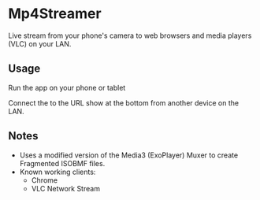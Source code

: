 # Mp4Streamer
Live stream from your phone's camera to web browsers and media players (VLC) on your LAN.

## Usage
Run the app on your phone or tablet

Connect the to the URL show at the bottom from another device on the LAN.

## Notes
- Uses a modified version of the Media3 (ExoPlayer) Muxer to create Fragmented ISOBMF files.  
- Known working clients:
  - Chrome
  - VLC Network Stream
